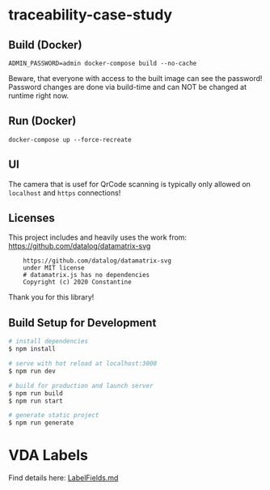 # traceability-case-study

## Build (Docker)
```
ADMIN_PASSWORD=admin docker-compose build --no-cache
```

Beware, that everyone with access to the built image can see the password!
Password changes are done via build-time and can NOT be changed at runtime right now.

## Run (Docker)
```
docker-compose up --force-recreate
```

## UI
The camera that is usef for QrCode scanning is typically only allowed on `localhost` and `https` connections!

## Licenses
This project includes and heavily uses the work from:
https://github.com/datalog/datamatrix-svg

```
    https://github.com/datalog/datamatrix-svg
	under MIT license
	# datamatrix.js has no dependencies
	Copyright (c) 2020 Constantine

```
Thank you for this library!

## Build Setup for Development

```bash
# install dependencies
$ npm install

# serve with hot reload at localhost:3000
$ npm run dev

# build for production and launch server
$ npm run build
$ npm run start

# generate static project
$ npm run generate
```

# VDA Labels
Find details here: [LabelFields.md](./LabelFields.md)